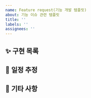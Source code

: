 ```yaml
---
name: Feature request(기능 개발 템플릿)
about: 기능 이슈 관련 템플릿
title: ''
labels: ''
assignees: ''
---
```


## ✨ 구현 목록

## 📆 일정 추정

## 📃 기타 사항
